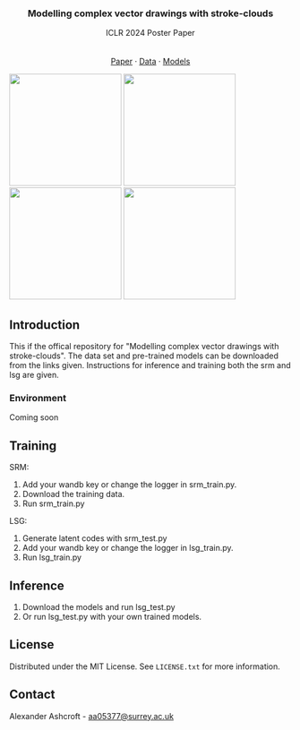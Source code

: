 
<h3 align="center">Modelling complex vector drawings with stroke-clouds</h3>

  <p align="center">
   ICLR 2024 Poster Paper
    <br />
    <br />
    <br />
    <a href="https://iclr.cc/virtual/2024/poster/18757">Paper</a>
    ·
    <a href="https://github.com/github_username/repo_name/issues">Data</a>
    ·
    <a href="https://github.com/github_username/repo_name/issues">Models</a>
  </p>
</div>


<!-- ABOUT THE PROJECT -->

<img src="https://github.com/Co-do/Stroke-Cloud/assets/123647750/411131f4-4826-4763-a485-69cd929a8e26" width="200" height="200"> <img src="https://github.com/Co-do/Stroke-Cloud/assets/123647750/ea4ce9be-d05c-4393-9ed8-91152aff3c12" width="200" height="200"> <img src="https://github.com/Co-do/Stroke-Cloud/assets/123647750/4f554f6f-0f9b-464e-9bc8-6faffe1392e0" width="200" height="200"> <img src="https://github.com/Co-do/Stroke-Cloud/assets/123647750/4172389c-a0b4-4ecd-866f-296790c0706e" width="200" height="200"> 

<!-- GETTING STARTED -->
## Introduction
This if the offical repository for "Modelling complex vector drawings with stroke-clouds". The data set and pre-trained models can be downloaded from the links given. Instructions for inference and training both the srm and lsg are given.



### Environment

Coming soon

## Training

SRM:

1) Add your wandb key or change the logger in srm_train.py.
2) Download the training data.
3) Run srm_train.py

LSG:

1) Generate latent codes with srm_test.py
2) Add your wandb key or change the logger in lsg_train.py.
3) Run lsg_train.py



## Inference
1) Download the models and run lsg_test.py
2) Or run lsg_test.py with your own trained models.


<!-- LICENSE -->
## License

Distributed under the MIT License. See `LICENSE.txt` for more information.




<!-- CONTACT -->
## Contact

Alexander Ashcroft - aa05377@surrey.ac.uk





[Laravel-url]: https://laravel.com
[Bootstrap.com]: https://img.shields.io/badge/Bootstrap-563D7C?style=for-the-badge&logo=bootstrap&logoColor=white
[Bootstrap-url]: https://getbootstrap.com
[JQuery.com]: https://img.shields.io/badge/jQuery-0769AD?style=for-the-badge&logo=jquery&logoColor=white
[JQuery-url]: https://jquery.com 

